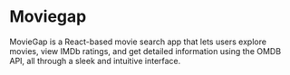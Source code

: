 # Moviegap
MovieGap is a React-based movie search app that lets users explore movies, view IMDb ratings, and get detailed information using the OMDB API, all through a sleek and intuitive interface.
